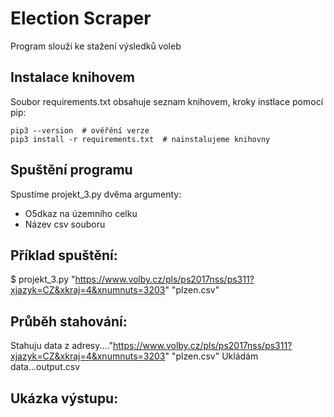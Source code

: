 # Election Scraper
Program slouží ke stažení výsledků voleb

## Instalace knihovem
Soubor requirements.txt obsahuje seznam knihovem, kroky instlace pomocí pip:
```
pip3 --version  # ověřění verze
pip3 install -r requirements.txt  # nainstalujeme knihovny
```
## Spuštění programu
Spustíme projekt_3.py dvěma argumenty:

- O5dkaz na územního celku
- Název csv souboru

## Příklad spuštění:
$ projekt_3.py "https://www.volby.cz/pls/ps2017nss/ps311?xjazyk=CZ&xkraj=4&xnumnuts=3203" "plzen.csv"

## Průběh stahování:
Stahuju data z adresy...."https://www.volby.cz/pls/ps2017nss/ps311?xjazyk=CZ&xkraj=4&xnumnuts=3203" "plzen.csv"
Ukládám data...output.csv

## Ukázka výstupu:

